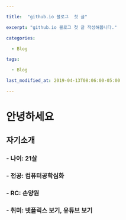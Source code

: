 ```yaml
---

title:  "github.io 블로그  첫 글"

excerpt: "github.io 블로그 첫 글 작성해봅니다."

categories:

  - Blog

tags:

  - Blog

last_modified_at: 2019-04-13T08:06:00-05:00

---
```


안녕하세요 
=========
자기소개
--------
### - 나이: 21살 
### - 전공: 컴퓨터공학심화 
### - RC: 손양원
### - 취미: 넷플릭스 보기, 유튜브 보기
